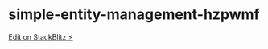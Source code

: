# simple-entity-management-hzpwmf

[Edit on StackBlitz ⚡️](https://stackblitz.com/edit/simple-entity-management-hzpwmf)